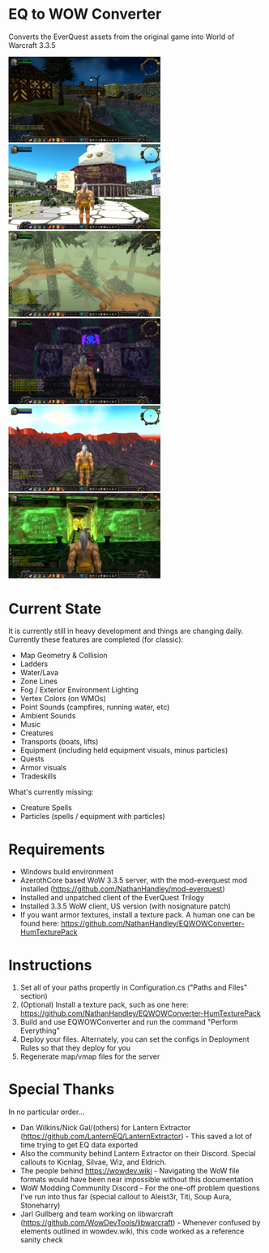 # EQ to WOW Converter
Converts the EverQuest assets from the original game into World of Warcraft 3.3.5

<img src="https://github.com/NathanHandley/EQWOWConverter/blob/Screenshots/WestFreeportInterior.jpg?raw=true" width="300"/><img src="https://github.com/NathanHandley/EQWOWConverter/blob/Screenshots/ErudinDay.jpg?raw=true" width="300"/><img src="https://github.com/NathanHandley/EQWOWConverter/blob/Screenshots/KelethinHighFog.jpg?raw=true" width="300"/><img src="https://github.com/NathanHandley/EQWOWConverter/blob/Screenshots/Neriak.jpg?raw=true" width="300"/><img src="https://github.com/NathanHandley/EQWOWConverter/blob/Screenshots/Lavastorm.jpg?raw=true" width="300"/><img src="https://github.com/NathanHandley/EQWOWConverter/blob/Screenshots/AkanonMusings.jpg?raw=true" width="300"/>

# Current State
It is currently still in heavy development and things are changing daily.  Currently these features are completed (for classic):
- Map Geometry & Collision
- Ladders
- Water/Lava
- Zone Lines
- Fog / Exterior Environment Lighting
- Vertex Colors (on WMOs)
- Point Sounds (campfires, running water, etc)
- Ambient Sounds
- Music
- Creatures
- Transports (boats, lifts)
- Equipment (including held equipment visuals, minus particles)
- Quests
- Armor visuals
- Tradeskills

What's currently missing:
- Creature Spells
- Particles (spells / equipment with particles)

# Requirements
- Windows build environment
- AzerothCore based WoW 3.3.5 server, with the mod-everquest mod installed (https://github.com/NathanHandley/mod-everquest)
- Installed and unpatched client of the EverQuest Trilogy
- Installed 3.3.5 WoW client, US version (with nosignature patch) 
- If you want armor textures, install a texture pack.  A human one can be found here: https://github.com/NathanHandley/EQWOWConverter-HumTexturePack

# Instructions
1. Set all of your paths propertly in Configuration.cs ("Paths and Files" section)
2. (Optional) Install a texture pack, such as one here: https://github.com/NathanHandley/EQWOWConverter-HumTexturePack
3. Build and use EQWOWConverter and run the command "Perform Everything"
4. Deploy your files. Alternately, you can set the configs in Deployment Rules so that they deploy for you
5. Regenerate map/vmap files for the server

# Special Thanks
In no particular order...
- Dan Wilkins/Nick Gal/(others) for Lantern Extractor (https://github.com/LanternEQ/LanternExtractor) - This saved a lot of time trying to get EQ data exported
- Also the community behind Lantern Extractor on their Discord.  Special callouts to Kicnlag, Silvae, Wiz, and Eldrich.
- The people behind https://wowdev.wiki - Navigating the WoW file formats would have been near impossible without this documentation
- WoW Modding Community Discord - For the one-off problem questions I've run into thus far (special callout to Aleist3r, Titi, Soup Aura, Stoneharry)
- Jarl Gullberg and team working on libwarcraft (https://github.com/WowDevTools/libwarcraft) - Whenever confused by elements outlined in wowdev.wiki, this code worked as a reference sanity check
